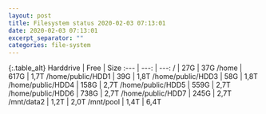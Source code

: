 ```yaml
---
layout: post
title: Filesystem status 2020-02-03 07:13:01
date: 2020-02-03 07:13:01
excerpt_separator: ""
categories: file-system
---
```

{:.table_alt}
Harddrive | Free | Size
:--- | ---: | ---:
/ | 27G | 37G
/home | 617G | 1,7T
/home/public/HDD1 | 39G | 1,8T
/home/public/HDD3 | 58G | 1,8T
/home/public/HDD4 | 158G | 2,7T
/home/public/HDD5 | 559G | 2,7T
/home/public/HDD6 | 738G | 2,7T
/home/public/HDD7 | 245G | 2,7T
/mnt/data2 | 1,2T | 2,0T
/mnt/pool | 1,4T | 6,4T
